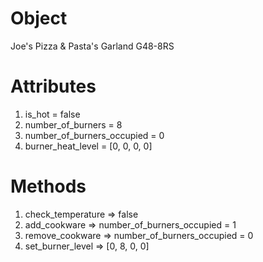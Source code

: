 
# Object
Joe's Pizza & Pasta's Garland G48-8RS

# Attributes
1. is_hot = false
2. number_of_burners = 8
3. number_of_burners_occupied = 0
4. burner_heat_level = [0, 0, 0, 0]

# Methods
1. check_temperature => false
2. add_cookware => number_of_burners_occupied = 1
3. remove_cookware => number_of_burners_occupied = 0
4. set_burner_level => [0, 8, 0, 0]
